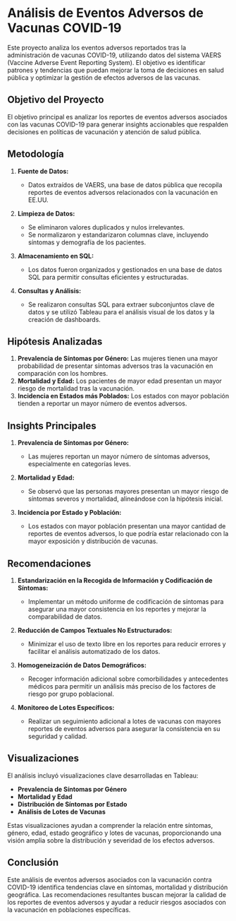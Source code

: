 # Análisis de Eventos Adversos de Vacunas COVID-19

Este proyecto analiza los eventos adversos reportados tras la administración de vacunas COVID-19, utilizando datos del sistema VAERS (Vaccine Adverse Event Reporting System). 
El objetivo es identificar patrones y tendencias que puedan mejorar la toma de decisiones en salud pública y optimizar la gestión de efectos adversos de las vacunas.

## Objetivo del Proyecto
El objetivo principal es analizar los reportes de eventos adversos asociados con las vacunas COVID-19 para generar insights accionables 
que respalden decisiones en políticas de vacunación y atención de salud pública.

## Metodología
1. **Fuente de Datos:** 
   - Datos extraídos de VAERS, una base de datos pública que recopila reportes de eventos adversos relacionados con la vacunación en EE.UU.

2. **Limpieza de Datos:**
   - Se eliminaron valores duplicados y nulos irrelevantes.
   - Se normalizaron y estandarizaron columnas clave, incluyendo síntomas y demografía de los pacientes.

3. **Almacenamiento en SQL:**
   - Los datos fueron organizados y gestionados en una base de datos SQL para permitir consultas eficientes y estructuradas.

4. **Consultas y Análisis:**
   - Se realizaron consultas SQL para extraer subconjuntos clave de datos y se utilizó Tableau para el análisis visual de los datos y la creación de dashboards.

## Hipótesis Analizadas
1. **Prevalencia de Síntomas por Género:** Las mujeres tienen una mayor probabilidad de presentar síntomas adversos tras la vacunación en comparación con los hombres.
2. **Mortalidad y Edad:** Los pacientes de mayor edad presentan un mayor riesgo de mortalidad tras la vacunación.
3. **Incidencia en Estados más Poblados:** Los estados con mayor población tienden a reportar un mayor número de eventos adversos.

## Insights Principales
1. **Prevalencia de Síntomas por Género:**
   - Las mujeres reportan un mayor número de síntomas adversos, especialmente en categorías leves.

2. **Mortalidad y Edad:**
   - Se observó que las personas mayores presentan un mayor riesgo de síntomas severos y mortalidad, alineándose con la hipótesis inicial.

3. **Incidencia por Estado y Población:**
   - Los estados con mayor población presentan una mayor cantidad de reportes de eventos adversos, lo que podría estar relacionado con la mayor exposición y distribución de vacunas.

## Recomendaciones
1. **Estandarización en la Recogida de Información y Codificación de Síntomas:**
   - Implementar un método uniforme de codificación de síntomas para asegurar una mayor consistencia en los reportes y mejorar la comparabilidad de datos.

2. **Reducción de Campos Textuales No Estructurados:**
   - Minimizar el uso de texto libre en los reportes para reducir errores y facilitar el análisis automatizado de los datos.

3. **Homogeneización de Datos Demográficos:**
   - Recoger información adicional sobre comorbilidades y antecedentes médicos para permitir un análisis más preciso de los factores de riesgo por grupo poblacional.

4. **Monitoreo de Lotes Específicos:**
   - Realizar un seguimiento adicional a lotes de vacunas con mayores reportes de eventos adversos para asegurar la consistencia en su seguridad y calidad.

## Visualizaciones
El análisis incluyó visualizaciones clave desarrolladas en Tableau:
- **Prevalencia de Síntomas por Género**
- **Mortalidad y Edad**
- **Distribución de Síntomas por Estado**
- **Análisis de Lotes de Vacunas**

Estas visualizaciones ayudan a comprender la relación entre síntomas, género, edad, estado geográfico y lotes de vacunas, proporcionando una visión amplia sobre la distribución y severidad de los efectos adversos.

## Conclusión
Este análisis de eventos adversos asociados con la vacunación contra COVID-19 identifica tendencias clave en síntomas, mortalidad y distribución geográfica. Las recomendaciones resultantes buscan mejorar la calidad de los reportes de eventos adversos y ayudar a reducir riesgos asociados con la vacunación en poblaciones específicas.
